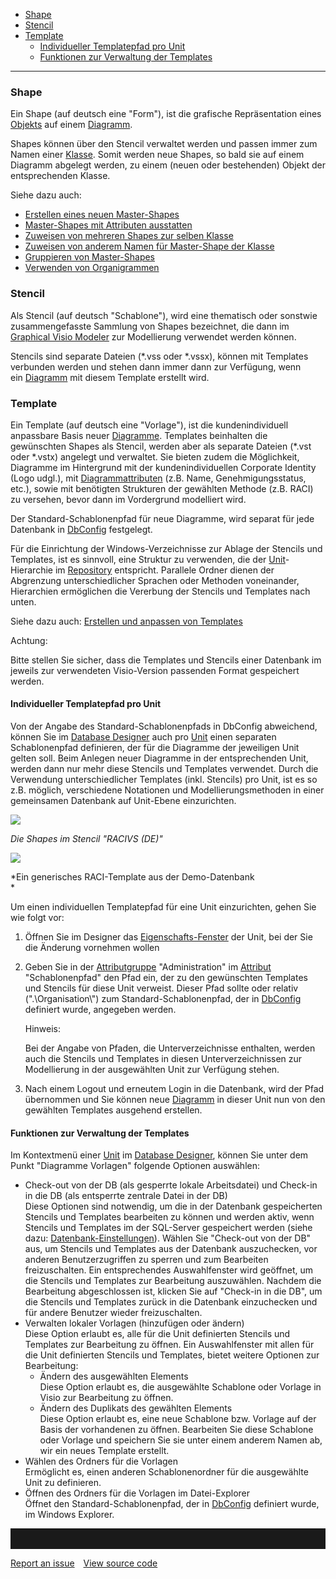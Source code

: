 -   [Shape](#shape)
-   [Stencil](#stencil)
-   [Template](#template)
    -   [Individueller Templatepfad pro Unit](#individueller-templatepfad-pro-unit)
    -   [Funktionen zur Verwaltung der Templates](#funktionen-zur-verwaltung-der-templates)

------------------------------------------------------------------------

### Shape

Ein Shape (auf deutsch eine "Form"), ist die grafische Repräsentation
eines [Objekts](Objekt) auf einem [Diagramm](Diagramm).

Shapes können über den Stencil verwaltet werden und passen immer zum
Namen einer [Klasse](Klasse). Somit werden neue Shapes, so bald sie auf
einem Diagramm abgelegt werden, zu einem (neuen oder bestehenden) Objekt
der entsprechenden Klasse.

Siehe dazu auch: 

-   [Erstellen eines neuen
    Master-Shapes](Erstellen_eines_neuen_Master-Shapes)
-   [Master-Shapes mit Attributen
    ausstatten](http://help.process4.biz/confluence/display/DOC/Neue+Master-Shapes+erstellen#NeueMaster-Shapeserstellen-Master-ShapesmitAttributenausstatten)
-   [Zuweisen von mehreren Shapes zur selben
    Klasse](Zuweisen_von_mehreren_Shapes_zur_selben_Klasse)
-   [Zuweisen von anderem Namen für Master-Shape der
    Klasse](Zuweisen_von_anderem_Namen_für_Master-Shape_der_Klasse)
-   [Gruppieren von Master-Shapes](Gruppieren_von_Master-Shapes)
-   [Verwenden von Organigrammen](Verwenden_von_Organigrammen)

### Stencil

Als Stencil (auf deutsch "Schablone"), wird eine thematisch oder
sonstwie zusammengefasste Sammlung von Shapes bezeichnet, die dann im
[Graphical Visio Modeler](Graphical_Visio_Modeler) zur Modellierung
verwendet werden können.

Stencils sind separate Dateien (\*.vss oder \*.vssx), können mit
Templates verbunden werden und stehen dann immer dann zur Verfügung,
wenn ein [Diagramm](Diagramm) mit diesem Template erstellt wird.

### Template

Ein Template (auf deutsch eine "Vorlage"), ist die kundenindividuell
anpassbare Basis neuer [Diagramme](Diagramm). Templates beinhalten die
gewünschten Shapes als Stencil, werden aber als separate Dateien (\*.vst
oder \*.vstx) angelegt und verwaltet. Sie bieten zudem die Möglichkeit,
Diagramme im Hintergrund mit der kundenindividuellen Corporate Identity
(Logo udgl.), mit [Diagrammattributen](Attributgruppe_Attribut) (z.B.
Name, Genehmigungsstatus, etc.), sowie mit benötigten Strukturen der
gewählten Methode (z.B. RACI) zu versehen, bevor dann im Vordergrund
modelliert wird.

Der Standard-Schablonenpfad für neue Diagramme, wird separat für jede
Datenbank in [DbConfig](DbConfig_Verwalten_von_Datenbanken) festgelegt.

Für die Einrichtung der Windows-Verzeichnisse zur Ablage der Stencils
und Templates, ist es sinnvoll, eine Struktur zu verwenden, die der
[Unit](Unit)-Hierarchie im [Repository](Repository) entspricht.
Parallele Ordner dienen der Abgrenzung unterschiedlicher Sprachen oder
Methoden voneinander, Hierarchien ermöglichen die Vererbung der Stencils
und Templates nach unten.

Siehe dazu auch: [Erstellen und anpassen von
Templates](Erstellen_und_anpassen_von_Templates)

Achtung:

Bitte stellen Sie sicher, dass die Templates und Stencils einer
Datenbank im jeweils zur verwendeten Visio-Version passenden Format
gespeichert werden.

#### Individueller Templatepfad pro Unit

Von der Angabe des Standard-Schablonenpfads in DbConfig abweichend,
können Sie im [Database Designer](Database_Designer) auch pro
[Unit](Unit) einen separaten Schablonenpfad definieren, der für die
Diagramme der jeweiligen Unit gelten soll. Beim Anlegen neuer Diagramme
in der entsprechenden Unit, werden dann nur mehr diese Stencils und
Templates verwendet. Durch die Verwendung unterschiedlicher Templates
(inkl. Stencils) pro Unit, ist es so z.B. möglich, verschiedene
Notationen und Modellierungsmethoden in einer gemeinsamen Datenbank auf
Unit-Ebene einzurichten.

![](//images.ctfassets.net/utx1h0gfm1om/6q73eLP21OA8SsEYqaimQy/fd159939c4402c8d4e7e4ff24d2d6f6f/1017800.png)

*Die Shapes im Stencil "RACIVS (DE)"*

*![](//images.ctfassets.net/utx1h0gfm1om/DD3Y5JAlm84AEIm6qmMqm/c93c56a0dab25493df9319df3dd4e360/1017806.png)*

*Ein generisches RACI-Template aus der Demo-Datenbank  
*

Um einen individuellen Templatepfad für eine Unit einzurichten, gehen
Sie wie folgt vor:

1.  Öffnen Sie im Designer das
    [Eigenschafts-Fenster](Eigenschaften_Dialogfenster_) der Unit, bei
    der Sie die Änderung vornehmen wollen
2.  Geben Sie in der [Attributgruppe](Attributgruppe_Attribut)
    "Administration" im [Attribut](Attributgruppe_Attribut)
    "Schablonenpfad" den Pfad ein, der zu den gewünschten Templates und
    Stencils für diese Unit verweist. Dieser Pfad sollte oder relativ
    (".\\Organisation\\") zum Standard-Schablonenpfad, der
    in [DbConfig](DbConfig_Verwalten_von_Datenbanken) definiert wurde,
    angegeben werden. 

    Hinweis:

    Bei der Angabe von Pfaden, die Unterverzeichnisse enthalten, werden
    auch die Stencils und Templates in diesen Unterverzeichnissen zur
    Modellierung in der ausgewählten Unit zur Verfügung stehen. 

3.  Nach einem Logout und erneutem Login in die Datenbank, wird der Pfad
    übernommen und Sie können neue [Diagramm](Diagramm) in dieser Unit
    nun von den gewählten Templates ausgehend erstellen.

#### Funktionen zur Verwaltung der Templates

Im Kontextmenü einer [Unit](Unit) im [Database
Designer](Database_Designer), können Sie unter dem Punkt "Diagramme
Vorlagen" folgende Optionen auswählen:

-   Check-out von der DB (als gesperrte lokale Arbeitsdatei) und
    Check-in in die DB (als entsperrte zentrale Datei in der DB)  
    Diese Optionen sind notwendig, um die in der Datenbank gespeicherten
    Stencils und Templates bearbeiten zu können und werden aktiv, wenn
    Stencils und Templates im der SQL-Server gespeichert werden (siehe
    dazu: [Datenbank-Einstellungen](Datenbank-Einstellungen)). Wählen
    Sie "Check-out von der DB" aus, um Stencils und Templates aus der
    Datenbank auszuchecken, vor anderen Benutzerzugriffen zu sperren und
    zum Bearbeiten freizuschalten. Ein entsprechendes Auswahlfenster
    wird geöffnet, um die Stencils und Templates zur Bearbeitung
    auszuwählen. Nachdem die Bearbeitung abgeschlossen ist, klicken Sie
    auf "Check-in in die DB", um die Stencils und Templates zurück in
    die Datenbank einzuchecken und für andere Benutzer wieder
    freizuschalten.
-   Verwalten lokaler Vorlagen (hinzufügen oder ändern)  
    Diese Option erlaubt es, alle für die Unit definierten Stencils und
    Templates zur Bearbeitung zu öffnen. Ein Auswahlfenster mit allen
    für die Unit definierten Stencils und Templates, bietet weitere
    Optionen zur Bearbeitung:
    -   Ändern des ausgewählten Elements  
        Diese Option erlaubt es, die ausgewählte Schablone oder Vorlage
        in Visio zur Bearbeitung zu öffnen.
    -   Ändern des Duplikats des gewählten Elements  
        Diese Option erlaubt es, eine neue Schablone bzw. Vorlage auf
        der Basis der vorhandenen zu öffnen. Bearbeiten Sie diese
        Schablone oder Vorlage und speichern Sie sie unter einem anderem
        Namen ab, wir ein neues Template erstellt.
-   Wählen des Ordners für die Vorlagen  
    Ermöglicht es, einen anderen Schablonenordner für die ausgewählte
    Unit zu definieren.
-   Öffnen des Ordners für die Vorlagen im Datei-Explorer  
    Öffnet den Standard-Schablonenpfad, der
    in [DbConfig](DbConfig_Verwalten_von_Datenbanken) definiert wurde,
    im Windows Explorer.


<hr style="padding-top:2rem" />
<a href="https://github.com/process4/docs/issues" target="_blank" class="bgw btn btn-primary btn-lg shadow-sm">Report an issue</a>
<a href="https://github.com/process4/docs" target="_blank" class="bgw btn btn-primary btn-lg shadow-sm" style="margin-left:10px;">View source code</a>